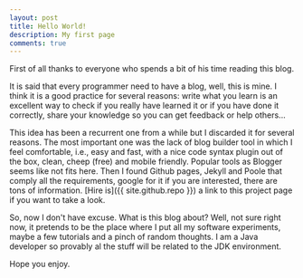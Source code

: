 ```yaml
---
layout: post
title: Hello World!
description: My first page
comments: true
---
```


First of all thanks to everyone who spends a bit of his time reading this blog.

It is said that every programmer need to have a blog, well, this is mine. I think it is a good practice for several reasons: write what you learn is an excellent way to check if you really have learned it or if you have done it correctly, share your knowledge so you can get feedback or help others...

This idea has been a recurrent one from a while but I discarded it for several reasons. The most important one was the lack of blog builder tool in which I feel comfortable, i.e., easy and fast, with a nice code syntax plugin out of the box, clean, cheep (free) and mobile friendly. Popular tools as Blogger seems like not fits here. Then I found Github pages, Jekyll and Poole that comply all the requirements, google for it if you are interested, there are tons of information. [Hire is]({{ site.github.repo }}) a link to this project page if you want to take a look.

So, now I don't have excuse. What is this blog about? Well, not sure right now, it pretends to be the place where I put all my software experiments, maybe a few tutorials and a pinch of random thoughts. I am a Java developer so provably al the stuff will be related to the JDK environment.

Hope you enjoy.
